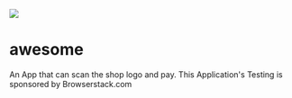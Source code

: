<a href="https://www.browserstack.com/"><img src='https://www.browserstack.com/images/layout/browserstack-logo-600x315.png'/></a>

# awesome
An App that can scan the shop logo and pay.
This Application's Testing is sponsored by Browserstack.com
